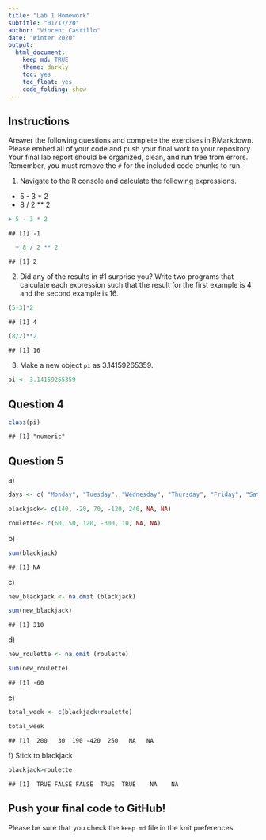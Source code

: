 ```yaml
---
title: "Lab 1 Homework"
subtitle: "01/17/20"
author: "Vincent Castillo"
date: "Winter 2020"
output:
  html_document:
    keep_md: TRUE
    theme: darkly
    toc: yes
    toc_float: yes
    code_folding: show
---
```




## Instructions
Answer the following questions and complete the exercises in RMarkdown. Please embed all of your code and push your final work to your repository. Your final lab report should be organized, clean, and run free from errors. Remember, you must remove the `#` for the included code chunks to run.  

1. Navigate to the R console and calculate the following expressions.  
  + 5 - 3 * 2  
  + 8 / 2 ** 2  

```r
+ 5 - 3 * 2  
```

```
## [1] -1
```

```r
  + 8 / 2 ** 2  
```

```
## [1] 2
```

2. Did any of the results in #1 surprise you? Write two programs that calculate each expression such that the result for the first example is 4 and the second example is 16.  

```r
(5-3)*2
```

```
## [1] 4
```

```r
(8/2)**2
```

```
## [1] 16
```

3. Make a new object `pi` as 3.14159265359. 

```r
pi <- 3.14159265359
```

## Question 4

```r
class(pi)
```

```
## [1] "numeric"
```

## Question 5
a)

```r
days <- c( "Monday", "Tuesday", "Wednesday", "Thursday", "Friday", "Saturday", "Sunday")
```


```r
blackjack<- c(140, -20, 70, -120, 240, NA, NA)
```


```r
roulette<- c(60, 50, 120, -300, 10, NA, NA)
```

b)

```r
sum(blackjack)
```

```
## [1] NA
```
c)

```r
new_blackjack <- na.omit (blackjack)
```


```r
sum(new_blackjack)
```

```
## [1] 310
```
d)

```r
new_roulette <- na.omit (roulette)
```


```r
sum(new_roulette)
```

```
## [1] -60
```
e)

```r
total_week <- c(blackjack+roulette)
```


```r
total_week
```

```
## [1]  200   30  190 -420  250   NA   NA
```
f) Stick to blackjack

```r
blackjack>roulette
```

```
## [1]  TRUE FALSE FALSE  TRUE  TRUE    NA    NA
```

## Push your final code to GitHub!
Please be sure that you check the `keep md` file in the knit preferences.  

